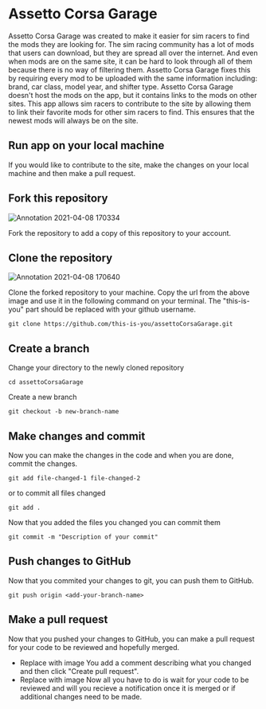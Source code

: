 # Assetto Corsa Garage
Assetto Corsa Garage was created to make it easier for sim racers to find the mods they are looking for. The sim racing community has a lot of mods that users can download, but they are spread all over the internet. And even when mods are on the same site, it can be hard to look through all of them because there is no way of filtering them. Assetto Corsa Garage fixes this by requiring every mod to be uploaded with the same information including: brand, car class, model year, and shifter type. Assetto Corsa Garage doesn't host the mods on the app, but it contains links to the mods on other sites. This app allows sim racers to contribute to the site by allowing them to link their favorite mods for other sim racers to find. This ensures that the newest mods will always be on the site.

## Run app on your local machine
If you would like to contribute to the site, make the changes on your local machine and then make a pull request.

## Fork this repository
![Annotation 2021-04-08 170334](https://user-images.githubusercontent.com/36117697/114110538-9b1acb80-988c-11eb-9b49-22899f13e453.png)

Fork the repository to add a copy of this repository to your account.

## Clone the repository
![Annotation 2021-04-08 170640](https://user-images.githubusercontent.com/36117697/114110663-f1880a00-988c-11eb-921f-094532cca700.png)

Clone the forked repository to your machine. Copy the url from the above image and use it in the following command on your terminal. The "this-is-you" part should be replaced with your github username.

```
git clone https://github.com/this-is-you/assettoCorsaGarage.git
```

## Create a branch
Change your directory to the newly cloned repository

```
cd assettoCorsaGarage
```

Create a new branch

```
git checkout -b new-branch-name
```

## Make changes and commit

Now you can make the changes in the code and when you are done, commit the changes.

```
git add file-changed-1 file-changed-2
```
or to commit all files changed
```
git add .
```

Now that you added the files you changed you can commit them

```
git commit -m "Description of your commit"
```
## Push changes to GitHub
Now that you commited your changes to git, you can push them to GitHub.

```
git push origin <add-your-branch-name>
```
## Make a pull request
Now that you pushed your changes to GitHub, you can make a pull request for your code to be reviewed and hopefully merged.
- Replace with image
You add a comment describing what you changed and then click "Create pull request".
- Replace with image
Now all you have to do is wait for your code to be reviewed and will you recieve a notification once it is merged or if additional changes need to be made.
